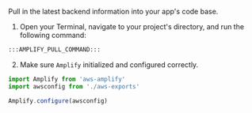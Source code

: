 Pull in the latest backend information into your app's code base. 

1. Open your Terminal, navigate to your project's directory, and run the following command: 
```bash
:::AMPLIFY_PULL_COMMAND:::
```

2. Make sure `Amplify` initialized and configured correctly.
```js
import Amplify from 'aws-amplify'
import awsconfig from './aws-exports'

Amplify.configure(awsconfig)
```